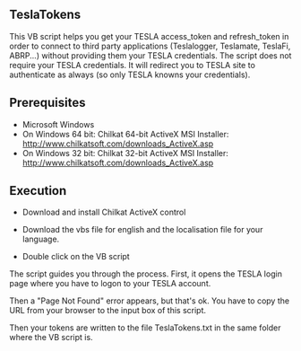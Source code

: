 ## TeslaTokens

This VB script helps you get your TESLA access_token and refresh_token in order to connect to third party applications (Teslalogger, Teslamate, TeslaFi, ABRP...) without providing them your TESLA credentials.
The script does not require your TESLA credentials. It will redirect you to TESLA site to authenticate as always (so only TESLA knowns your credentials).

## Prerequisites
 
- Microsoft Windows
- On Windows 64 bit: Chilkat 64-bit ActiveX MSI Installer: http://www.chilkatsoft.com/downloads_ActiveX.asp
- On Windows 32 bit: Chilkat 32-bit ActiveX MSI Installer: http://www.chilkatsoft.com/downloads_ActiveX.asp

## Execution

- Download and install Chilkat ActiveX control

- Download the vbs file for english and the localisation file for your language.

- Double click on the VB script

The script guides you through the process. First, it opens the TESLA login page where you have to logon to your TESLA account.

Then a "Page Not Found" error appears, but that's ok. You have to copy the URL from your browser to the input box of this script.

Then your tokens are written to the file TeslaTokens.txt in the same folder where the VB script is.
